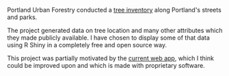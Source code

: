 Portland Urban Forestry conducted a [tree inventory](https://www.portland.gov/trees/get-involved/treeinventory) along Portland's streets and parks.

The project generated data on tree location and many other attributes which they made publicly available. I have chosen to display some of that data using R Shiny in a completely free and open source way.

This project was partially motivated by the [current web app](https://pdx.maps.arcgis.com/apps/webappviewer/index.html?id=b4671f4591144530b1c590731923b182), which I think could be improved upon and which is made with proprietary software.